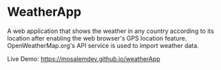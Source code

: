 # WeatherApp

A web application that shows the weather in any country according to its location after enabling the web browser's GPS location feature.
OpenWeatherMap.org's API service is used to import weather data.

Live Demo:
https://mosalemdev.github.io/weatherApp
